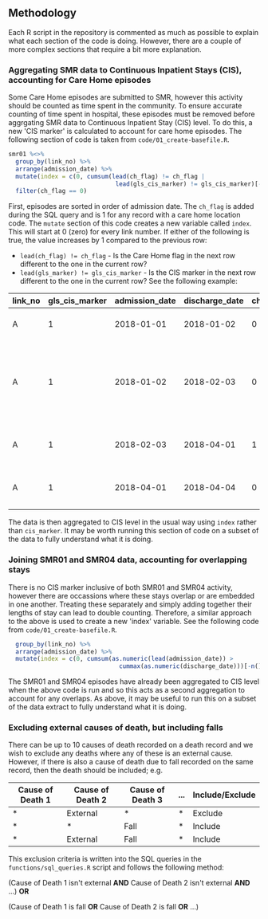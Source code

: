 ## Methodology

Each R script in the repository is commented as much as possible to explain what each section of the code is doing. However, there are a couple of more complex sections that require a bit more explanation. 

### Aggregating SMR data to Continuous Inpatient Stays (CIS), accounting for Care Home episodes

Some Care Home episodes are submitted to SMR, however this activity should be counted as time spent in the community. To ensure accurate counting of time spent in hospital, these episodes must be removed before aggrgating SMR data to Continuous Inpatient Stay (CIS) level. To do this, a new 'CIS marker' is calculated to account for care home episodes. The following section of code is taken from `code/01_create-basefile.R`.
 
```r
smr01 %<>%
  group_by(link_no) %>%
  arrange(admission_date) %>%
  mutate(index = c(0, cumsum(lead(ch_flag) != ch_flag | 
                              lead(gls_cis_marker) != gls_cis_marker)[-n()])) %>%
  filter(ch_flag == 0)
```

First, episodes are sorted in order of admission date. The `ch_flag` is added during the SQL query and is 1 for any record with a care home location code. The `mutate` section of this code creates a new variable called `index`. This will start at 0 (zero) for every link number. If either of the following is true, the value increases by 1 compared to the previous row:
* `lead(ch_flag) != ch_flag` - Is the Care Home flag in the next row different to the one in the current row?
* `lead(gls_marker) != gls_cis_marker` - Is the CIS marker in the next row different to the one in the current row?
See the following example:

| link_no | gls_cis_marker | admission_date | discharge_date | ch_flag | index | |
| --- | --- | --- | --- | --- | --- | --- |
| A | 1 | 2018-01-01 | 2018-01-02 | 0 | 0 | always starts at zero |
| A | 1 | 2018-01-02 | 2018-02-03 | 0 | 0 | both cis_marker and ch_flag are the same, so remains as zero |
| A | 1 | 2018-02-03 | 2018-04-01 | 1 | **1** | ch_flag is now 1, so increase index by 1 |
| A | 1 | 2018-04-01 | 2018-04-04 | 0 | 2 | ch_flag is now 0, so increase index by 1 |

The data is then aggregated to CIS level in the usual way using `index` rather than `cis_marker`. It may be worth running this section of code on a subset of the data to fully understand what it is doing.


### Joining SMR01 and SMR04 data, accounting for overlapping stays

There is no CIS marker inclusive of both SMR01 and SMR04 activity, however there are occassions where these stays overlap or are embedded in one another. Treating these separately and simply adding together their lengths of stay can lead to double counting. Therefore, a similar approach to the above is used to create a new 'index' variable. See the following code from `code/01_create-basefile.R`. 

```r
  group_by(link_no) %>%
  arrange(admission_date) %>%
  mutate(index = c(0, cumsum(as.numeric(lead(admission_date)) >
                               cummax(as.numeric(discharge_date)))[-n()]))
```

The SMR01 and SMR04 episodes have already been aggregated to CIS level when the above code is run and so this acts as a second aggregation to account for any overlaps. As above, it may be useful to run this on a subset of the data extract to fully understand what it is doing.


### Excluding external causes of death, but including falls

There can be up to 10 causes of death recorded on a death record and we wish to exclude any deaths where any of these is an external cause. However, if there is also a cause of death due to fall recorded on the same record, then the death should be included; e.g.

| Cause of Death 1 | Cause of Death 2 | Cause of Death 3 | ... | Include/Exclude |
| --- | --- | --- | --- | --- |
| * | External | * | * | Exclude |
| * | * | Fall | * | Include |
| * | External | Fall | * | Include |

This exclusion criteria is written into the SQL queries in the `functions/sql_queries.R` script and follows the following method:

(Cause of Death 1 isn't external **AND** Cause of Death 2 isn't external **AND** ...) **OR**
   
(Cause of Death 1 is fall **OR** Cause of Death 2 is fall **OR** ...)
